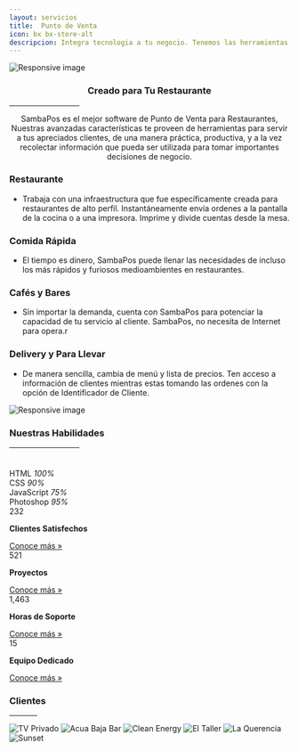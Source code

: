 ```yaml
---
layout: servicios
title:  Punto de Venta
icon: bx bx-store-alt
descripcion: Integra tecnologia a tu negocio. Tenemos las herramientas necesarias para desarrollar, facilitar, crecer y popularizar tu negocio
---
```


<img src="/assets/img/Flayers/pos-system-banner.jpg" class="img-fluid" alt="Responsive image">
<section id="pricing" class="section-bg">
      <h3 style="text-align:center;">Creado para Tu Restaurante</h3>
        <hr width="25%" color="#6699FF" size="4">
      <p style="text-align:center;" class="section-description">SambaPos es el mejor software de Punto de Venta para Restaurantes, Nuestras avanzadas características te proveen de herramientas para servir a tus apreciados clientes, de una manera práctica, productiva, y a la vez recolectar información que pueda ser utilizada para tomar importantes decisiones de negocio.</p>

  <div class="container">
    <div class="row">
      <div class="col-lg-6 pt-4 pt-lg-0 content">
        <h3>Restaurante</h3>
        <p class="font-italic">  
        </p>
        <ul>
          <li><i class="icofont-check-circled"></i> Trabaja con una infraestructura que fue específicamente creada para restaurantes de alto perfil. Instantáneamente envía ordenes a la pantalla de la cocina o a una impresora.  Imprime y divide cuentas desde la mesa.</li>
        </ul>
      </div>
      <div class="col-lg-6 pt-4 pt-lg-0 content">
        <h3>Comida Rápida</h3>
        <p class="font-italic">  
        </p>
        <ul>
          <li><i class="icofont-check-circled"></i> El tiempo es dinero, SambaPos puede llenar las necesidades de incluso los más rápidos y furiosos medioambientes en restaurantes.</li>
        </ul>
      </div>
      <div class="col-lg-6 pt-4 pt-lg-0 content">
        <h3>Cafés y Bares</h3>
        <p class="font-italic">  
        </p>
        <ul>
          <li><i class="icofont-check-circled"></i> Sin importar la demanda, cuenta con SambaPos para potenciar la capacidad de tu servicio al cliente.  SambaPos, no necesita de Internet para opera.r</li>
        </ul>
      </div>
      <div class="col-lg-6 pt-4 pt-lg-0 content">
        <h3>Delivery y Para Llevar</h3>
        <p class="font-italic">  
        </p>
        <ul>
          <li><i class="icofont-check-circled"></i> De manera sencilla, cambia de menú y lista de precios. Ten acceso a información de clientes mientras estas tomando las ordenes con la opción de Identificador de Cliente.</li>
        </ul>
      </div>
    </div>
    
  </div>



<img src="/assets/img/Flayers/Try-SambaPOS-Download.jpg" class="img-fluid" alt="Responsive image">

<!-- ======= Our Skills Section ======= -->
<section id="skills" class="skills">
    <div class="container">
        <div class="section-title">
            <h3>Nuestras Habilidades</h3>
             <hr width="25%" color="#6699FF" size="4">
            <p></p>
        </div>
        <div class="row">
            <div class="col-lg-6">
                <img src="/assets/img/Flayers/Desarrolladorweb.jpg" class="img-fluid" alt="">
            </div>
            <div class="col-lg-6 pt-4 pt-lg-0 content">
                <h3></h3>
                <p class="font-italic">                    
                </p>
                <div class="skills-content">
                    <div class="progress">
                        <span class="skill">HTML <i class="val">100%</i></span>
                        <div class="progress-bar-wrap">
                            <div class="progress-bar" role="progressbar" aria-valuenow="100" aria-valuemin="0"
                                aria-valuemax="100">
                            </div>
                        </div>
                    </div>
                    <div class="progress">
                        <span class="skill">CSS <i class="val">90%</i></span>
                        <div class="progress-bar-wrap">
                            <div class="progress-bar" role="progressbar" aria-valuenow="90" aria-valuemin="0"
                                aria-valuemax="100">
                            </div>
                        </div>
                    </div>
                    <div class="progress">
                        <span class="skill">JavaScript <i class="val">75%</i></span>
                        <div class="progress-bar-wrap">
                            <div class="progress-bar" role="progressbar" aria-valuenow="75" aria-valuemin="0"
                                aria-valuemax="100">
                            </div>
                        </div>
                    </div>
                    <div class="progress">
                        <span class="skill">Photoshop <i class="val">95%</i></span>
                        <div class="progress-bar-wrap">
                            <div class="progress-bar" role="progressbar" aria-valuenow="55" aria-valuemin="0"
                                aria-valuemax="100">
                            </div>
                        </div>
                    </div>
                </div>
            </div>
        </div>
    </div>
</section><!-- End Our Skills Section -->

<!-- ======= Counts Section ======= -->
<section id="counts" class="counts">
  <div class="container">
    <div class="row no-gutters">
      <div class="col-lg-3 col-md-6 d-md-flex align-items-md-stretch">
        <div class="count-box">
          <i class="icofont-simple-smile"></i>
          <span data-toggle="counter-up">232</span>
          <p><strong>Clientes Satisfechos</strong> </p>
          <a href="https://rosaritocentro.com/contact.html">Conoce más &raquo;</a>
        </div>
      </div>
      <div class="col-lg-3 col-md-6 d-md-flex align-items-md-stretch">
        <div class="count-box">
          <i class="icofont-document-folder"></i>
          <span data-toggle="counter-up">521</span>
          <p><strong>Proyectos</strong> </p>
          <a href="https://rosaritocentro.com/contact.html">Conoce más &raquo;</a>
        </div>
      </div>
      <div class="col-lg-3 col-md-6 d-md-flex align-items-md-stretch">
        <div class="count-box">
          <i class="icofont-live-support"></i>
          <span data-toggle="counter-up">1,463</span>
          <p><strong>Horas de Soporte</strong> </p>
          <a href="https://rosaritocentro.com/contact.html">Conoce más &raquo;</a>
        </div>
      </div>
      <div class="col-lg-3 col-md-6 d-md-flex align-items-md-stretch">
        <div class="count-box">
          <i class="icofont-users-alt-5"></i>
          <span data-toggle="counter-up">15</span>
          <p><strong>Equipo Dedicado</strong> </p>
          <a href="https://rosaritocentro.com/contact.html">Conoce más &raquo;</a>
        </div>
      </div>
    </div>

  </div>
</section><!-- End Counts Section -->

<!-- ======= Clients Section ======= -->
<section id="clients" class="clients">
    <div class="container">
        <div class="section-title">
            <h3>Clientes</h3>
            <hr width="10%" color="#6699FF" size="4">
            <p></p>
        </div>
        <div class="owl-carousel clients-carousel">
            <img loading="lazy" src="/assets/img/rosaritocentro/logos-350x350/tv-privado.jpg" alt=" TV Privado">
            <img loading="lazy" src="/assets/img/rosaritocentro/logos-350x350/acua.jpg" alt="Acua Baja Bar">
            <img loading="lazy" src="/assets/img/rosaritocentro/logos-350x350/clean-energy.jpg" alt="Clean Energy">
            <img loading="lazy" src="/assets/img/rosaritocentro/logos-350x350/el-taller.jpg" alt="El Taller">
            <img loading="lazy" src="/assets/img/rosaritocentro/logos-350x350/la-querencia.jpg" alt="La Querencia">     
            <img loading="lazy" src="/assets/img/rosaritocentro/logos-350x350/sunset.jpg" alt="Sunset">
        </div>
    </div>
</section><!-- End Clients Section -->





